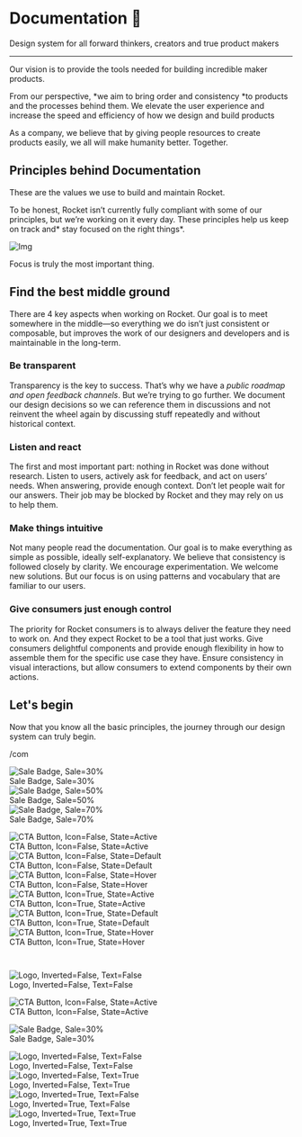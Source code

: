
# Documentation 🚀

Design system for all forward thinkers, creators and true product makers

---

Our vision is to provide the tools needed for building incredible maker products.

From our perspective, *we aim to bring order and consistency *to products and the processes behind them. We elevate the user experience and increase the speed and efficiency of how we design and build products

As a company, we believe that by giving people resources to create products easily, we all will make humanity better. Together.

## Principles behind Documentation

These are the values we use to build and maintain Rocket.

To be honest, Rocket isn’t currently fully compliant with some of our principles, but we’re working on it every day. These principles help us keep on track and* stay focused on the right things*.

![Img](https://studio-assets.supernova.io/design-systems/14533/9289758a-6300-472a-bbc6-a57098081abf.jpeg)

Focus is truly the most important thing.

## Find the best middle ground

There are 4 key aspects when working on Rocket. Our goal is to meet somewhere in the middle—so everything we do isn’t just consistent or composable, but improves the work of our designers and developers and is maintainable in the long-term.

### Be transparent

Transparency is the key to success. That’s why we have a *public roadmap and open feedback channels*. But we’re trying to go further. We document our design decisions so we can reference them in discussions and not reinvent the wheel again by discussing stuff repeatedly and without historical context.

### Listen and react

The first and most important part: nothing in Rocket was done without research. Listen to users, actively ask for feedback, and act on users’ needs. When answering, provide enough context. Don’t let people wait for our answers. Their job may be blocked by Rocket and they may rely on us to help them.

### Make things intuitive

Not many people read the documentation. Our goal is to make everything as simple as possible, ideally self-explanatory. We believe that consistency is followed closely by clarity. We encourage experimentation. We welcome new solutions. But our focus is on using patterns and vocabulary that are familiar to our users.

### Give consumers just enough control

The priority for Rocket consumers is to always deliver the feature they need to work on. And they expect Rocket to be a tool that just works. Give consumers delightful components and provide enough flexibility in how to assemble them for the specific use case they have. Ensure consistency in visual interactions, but allow consumers to extend components by their own actions.

## Let's begin

Now that you know all the basic principles, the journey through our design system can truly begin.

/com

  
![Sale Badge, Sale=30%](https://studio-assets.supernova.io/design-systems/14533/d9cff649-3364-4987-9878-708b50383e77.png)  
Sale Badge, Sale=30%  
![Sale Badge, Sale=50%](https://studio-assets.supernova.io/design-systems/14533/3bc3f7f9-efbd-4624-bd3e-7bef9623b956.png)  
Sale Badge, Sale=50%  
![Sale Badge, Sale=70%](https://studio-assets.supernova.io/design-systems/14533/470fa880-d0d5-4967-a319-6fa0ea642b25.png)  
Sale Badge, Sale=70%  


  
![CTA Button, Icon=False, State=Active](https://studio-assets.supernova.io/design-systems/14533/2bf9dbc9-0b55-4247-a1e7-8194ebdfb36b.png)  
CTA Button, Icon=False, State=Active  
![CTA Button, Icon=False, State=Default](https://studio-assets.supernova.io/design-systems/14533/ae5a699d-9513-41f6-aa05-e38f18622736.png)  
CTA Button, Icon=False, State=Default  
![CTA Button, Icon=False, State=Hover](https://studio-assets.supernova.io/design-systems/14533/6575b1ff-52ca-468f-9a8f-5ce116922cbd.png)  
CTA Button, Icon=False, State=Hover  
![CTA Button, Icon=True, State=Active](https://studio-assets.supernova.io/design-systems/14533/291c4ef9-917e-4eab-b984-74c98449bc18.png)  
CTA Button, Icon=True, State=Active  
![CTA Button, Icon=True, State=Default](https://studio-assets.supernova.io/design-systems/14533/c3791a45-7211-4e38-94fb-e698ba181889.png)  
CTA Button, Icon=True, State=Default  
![CTA Button, Icon=True, State=Hover](https://studio-assets.supernova.io/design-systems/14533/5e8387e5-850e-4bf2-932b-7a459697cbb4.png)  
CTA Button, Icon=True, State=Hover  


```javascript  
  
```

  
![Logo, Inverted=False, Text=False](https://studio-assets.supernova.io/design-systems/14533/9eeaf362-e98b-40c2-8fe4-9ccdaaaa6e93.png)  
Logo, Inverted=False, Text=False  


  
  


  
![CTA Button, Icon=False, State=Active](https://studio-assets.supernova.io/design-systems/14533/2bf9dbc9-0b55-4247-a1e7-8194ebdfb36b.png)  
CTA Button, Icon=False, State=Active  


  
![Sale Badge, Sale=30%](https://studio-assets.supernova.io/design-systems/14533/d9cff649-3364-4987-9878-708b50383e77.png)  
Sale Badge, Sale=30%  


  
![Logo, Inverted=False, Text=False](https://studio-assets.supernova.io/design-systems/14533/9eeaf362-e98b-40c2-8fe4-9ccdaaaa6e93.png)  
Logo, Inverted=False, Text=False  
![Logo, Inverted=False, Text=True](https://studio-assets.supernova.io/design-systems/14533/b4032fb4-2420-41c5-a4d3-7fb8a4aefae3.png)  
Logo, Inverted=False, Text=True  
![Logo, Inverted=True, Text=False](https://studio-assets.supernova.io/design-systems/14533/6c3e3fd7-3a37-418b-8a96-9f0243767c9a.png)  
Logo, Inverted=True, Text=False  
![Logo, Inverted=True, Text=True](https://studio-assets.supernova.io/design-systems/14533/8dc43b42-0f1c-420a-8dea-1ab90c682386.png)  
Logo, Inverted=True, Text=True  
